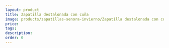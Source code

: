 ```yaml
---
layout: product
title: Zapatilla destalonada con cuña
image: products/zapatillas-senora-invierno/Zapatilla destalonada con cuña. Disponible en distintos colores_20Eu
price: 
tags: 
description: 
order: 0
---
```

